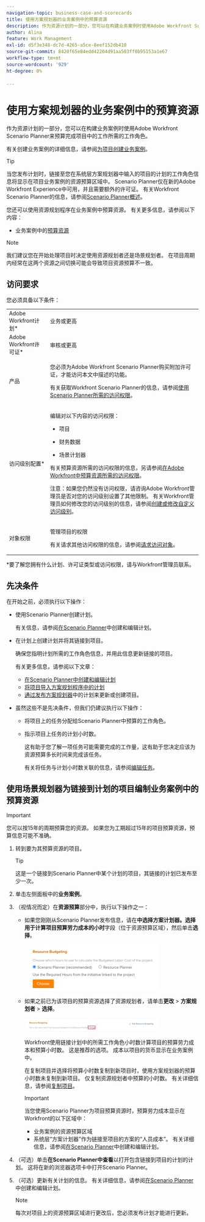 ```yaml
---
navigation-topic: business-case-and-scorecards
title: 使用方案规划器的业务案例中的预算资源
description: 作为资源计划的一部分，您可以在构建业务案例时使用Adobe Workfront Scenario Planner来预算完成项目中的工作所需的工作角色。
author: Alina
feature: Work Management
exl-id: d5f3e348-dc7d-4265-a5ce-8eef152db410
source-git-commit: 8420f65e84edd42204d91aa503ff0b95153a1e67
workflow-type: tm+mt
source-wordcount: '929'
ht-degree: 0%

---
```


# 使用方案规划器的业务案例中的预算资源

作为资源计划的一部分，您可以在构建业务案例时使用Adobe Workfront Scenario Planner来预算完成项目中的工作所需的工作角色。

有关创建业务案例的详细信息，请参阅[为项目创建业务案例](../../../manage-work/projects/define-a-business-case/create-business-case.md)。

>[!TIP]
>
>当您发布计划时，链接至您在系统层方案规划器中输入的项目的计划的工作角色信息将显示在项目业务案例的资源预算区域中。 Scenario Planner仅在新的Adobe Workfront Experience中可用，并且需要额外的许可证。 有关Workfront Scenario Planner的信息，请参阅[Scenario Planner概述](../../../scenario-planner/scenario-planner-overview.md)。

您还可以使用资源规划程序在业务案例中预算资源。 有关更多信息，请参阅以下内容：

* 业务案例中的[预算资源](../../../manage-work/projects/define-a-business-case/budget-resources-in-business-case.md)
  <!--* [Budget resources by project in the Resource Planner](../../../resource-mgmt/resource-planning/budget-by-project-resource-planner-d.md)-->

>[!NOTE]
>
>我们建议您在开始处理项目时决定使用资源规划者还是场景规划者。 在项目周期内经常在这两个资源之间切换可能会导致项目资源预算不一致。

## 访问要求

您必须具备以下条件：

<table style="table-layout:auto"> 
 <col> 
 </col> 
 <col> 
 </col> 
 <tbody> 
  <tr> 
   <td role="rowheader">Adobe Workfront计划*</td> 
   <td> <p>业务或更高</p> </td> 
  </tr> 
  <tr> 
   <td role="rowheader">Adobe Workfront许可证*</td> 
   <td> <p>审核或更高</p> </td> 
  </tr> 
  <tr> 
   <td role="rowheader">产品</td> 
   <td> <p>您必须为Adobe Workfront Scenario Planner购买附加许可证，才能访问本文中描述的功能。</p> <p>有关获取Workfront Scenario Planner的信息，请参阅<a href="../../../scenario-planner/access-needed-to-use-sp.md" class="MCXref xref">使用Scenario Planner所需的访问权限</a>。 </p> </td> 
  </tr> 
  <tr> 
   <td role="rowheader">访问级别配置*</td> 
   <td> <p>编辑对以下内容的访问权限： </p> 
    <ul> 
     <li> <p>项目</p> </li> 
     <li> <p>财务数据</p> </li> 
     <li> <p>场景计划器 </p> </li> 
    </ul> <p>有关预算资源所需的访问权限的信息，另请参阅<a href="../../../resource-mgmt/resource-planning/access-needed-to-budget-resources.md" class="MCXref xref">在Adobe Workfront中预算资源所需的访问权限</a>。</p> <p>注意：如果您仍然没有访问权限，请咨询Adobe Workfront管理员是否对您的访问级别设置了其他限制。 有关Workfront管理员如何修改您的访问级别的信息，请参阅<a href="../../../administration-and-setup/add-users/configure-and-grant-access/create-modify-access-levels.md" class="MCXref xref">创建或修改自定义访问级别</a>。</p> </td> 
  </tr> 
  <tr> 
   <td role="rowheader">对象权限</td> 
   <td> <p>管理项目的权限</p> <p>有关请求其他访问权限的信息，请参阅<a href="../../../workfront-basics/grant-and-request-access-to-objects/request-access.md" class="MCXref xref">请求访问对象</a>。</p> </td> 
  </tr> 
 </tbody> 
</table>

&#42;要了解您拥有什么计划、许可证类型或访问权限，请与Workfront管理员联系。

## 先决条件

在开始之前，必须执行以下操作：

* 使用Scenario Planner创建计划。

  有关信息，请参阅[在Scenario Planner](../../../scenario-planner/create-and-edit-plans.md)中创建和编辑计划。

* 在计划上创建计划并将其链接到项目。

  确保您指明计划所需的工作角色信息，并用此信息更新链接的项目。

  有关更多信息，请参阅以下文章：

   * [在Scenario Planner中创建和编辑计划](../../../scenario-planner/create-and-edit-initiatives.md)
   * [将项目导入方案规划程序中的计划](../../../scenario-planner/import-projects-to-plans.md)
   * [通过发布方案规划器](../../../scenario-planner/publish-scenarios-update-projects.md)中的计划来更新或创建项目。

* 虽然这些不是先决条件，但我们仍建议执行以下操作：

   * 将项目上的任务分配给Scenario Planner中预算的工作角色。
   * 指示项目上任务的计划小时数。

     这有助于您了解一项任务可能需要完成的工作量，这有助于您决定应该为资源预算多长时间来完成该任务。

     有关将任务与计划小时数关联的信息，请参阅[编辑任务](../../../manage-work/tasks/manage-tasks/edit-tasks.md)。

## 使用场景规划器为链接到计划的项目编制业务案例中的预算资源

>[!IMPORTANT]
>
>您可以按15年的周期预算您的资源。 如果您为工期超过15年的项目预算资源，预算信息可能不准确。
><!--
><MadCap:conditionalText data-mc-conditions="QuicksilverOrClassic.Draft mode">>
>(is this still accurate for the Scenario Planner?)>
></MadCap:conditionalText>>
>-->

1. 转到要为其预算资源的项目。

   >[!TIP]
   >
   >这是一个链接到Scenario Planner中某个计划的项目，其链接的计划已发布至少一次。

1. 单击左侧面板中的&#x200B;**业务案例**。
1. （视情况而定）在&#x200B;**资源预算**&#x200B;部分中，执行以下操作之一：

   * 如果您刚刚从Scenario Planner发布信息，请在&#x200B;**中选择方案计划器。选择用于计算项目预算劳力成本的小时**&#x200B;字段（位于资源预算区域），然后单击&#x200B;**选择**。

     ![](assets/business-case-sp-selected-with-choose-button-350x121.png)

   * 如果之前已为该项目的预算资源选择了资源规划者，请单击&#x200B;**更改** > **方案规划者** > **选择**。

     ![](assets/business-case-rp-selected-change-option-to-switch-to-sp-highlighted-350x37.png)

     Workfront使用链接计划中的所需工作角色小时数计算项目的预算劳力成本和预算小时数。 这是推荐的选项。 成本以项目的货币显示在业务案例中。

     在复制项目并选择将预算小时数复制到新项目时，使用方案规划器的预算小时数未复制到新项目。 仅复制资源规划者中预算的小时数。 有关详细信息，请参阅[复制项目](../manage-projects/copy-project.md)。

     >[!IMPORTANT]
     >
     >当您使用Scenario Planner为项目预算资源时，预算劳力成本显示在Workfront的以下区域中：
     >
     >   
     >   
     >   * 业务案例的资源预算区域
     >   * 系统层“方案计划器”作为链接至项目的方案的“人员成本”。 有关详细信息，请参阅[在Scenario Planner](../../../scenario-planner/create-and-edit-initiatives.md)中创建和编辑计划。
     >   
     >

1. （可选）单击&#x200B;**在Scenario Planner中查看**&#x200B;以打开包含链接到项目的计划的计划。 这将在新的浏览器选项卡中打开Scenario Planner。
1. （可选）更新有关计划的信息。 有关详细信息，请参阅[在Scenario Planner](../../../scenario-planner/create-and-edit-initiatives.md)中创建和编辑计划。

   >[!NOTE]
   >
   >每次对项目上的资源预算区域进行更改后，您必须发布计划才能进行更新。

